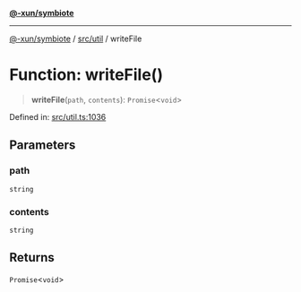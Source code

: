 [**@-xun/symbiote**](../../../README.md)

***

[@-xun/symbiote](../../../README.md) / [src/util](../README.md) / writeFile

# Function: writeFile()

> **writeFile**(`path`, `contents`): `Promise`\<`void`\>

Defined in: [src/util.ts:1036](https://github.com/Xunnamius/symbiote/blob/93db40a191a3211953c897ee68551b6408725320/src/util.ts#L1036)

## Parameters

### path

`string`

### contents

`string`

## Returns

`Promise`\<`void`\>

